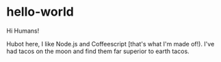 # hello-world

Hi Humans!

Hubot here, I like Node.js and Coffeescript [that's what I'm made of!).
I've had tacos on the moon and find them far superior to earth tacos.
